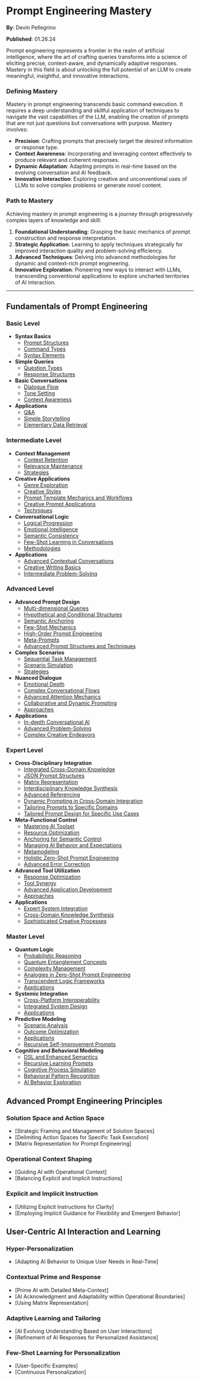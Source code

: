 # Prompt Engineering Mastery

**By**: Devin Pellegrino

**Published**: 01.26.24

Prompt engineering represents a frontier in the realm of artificial intelligence, where the art of crafting queries transforms into a science of eliciting precise, context-aware, and dynamically adaptive responses. Mastery in this field is about unlocking the full potential of an LLM to create meaningful, insightful, and innovative interactions.

### Defining Mastery

Mastery in prompt engineering transcends basic command execution. It requires a deep understanding and skillful application of techniques to navigate the vast capabilities of the LLM, enabling the creation of prompts that are not just questions but conversations with purpose. Mastery involves:

- **Precision**: Crafting prompts that precisely target the desired information or response type.
- **Context Awareness**: Incorporating and leveraging context effectively to produce relevant and coherent responses.
- **Dynamic Adaptation**: Adapting prompts in real-time based on the evolving conversation and AI feedback.
- **Innovative Interaction**: Exploring creative and unconventional uses of LLMs to solve complex problems or generate novel content.

### Path to Mastery

Achieving mastery in prompt engineering is a journey through progressively complex layers of knowledge and skill:

1. **Foundational Understanding**: Grasping the basic mechanics of prompt construction and response interpretation.
2. **Strategic Application**: Learning to apply techniques strategically for improved interaction quality and problem-solving efficiency.
3. **Advanced Techniques**: Delving into advanced methodologies for dynamic and context-rich prompt engineering.
4. **Innovative Exploration**: Pioneering new ways to interact with LLMs, transcending conventional applications to explore uncharted territories of AI interaction.

---

## **Fundamentals of Prompt Engineering**

### **Basic Level**

- **Syntax Basics**
    - [Prompt Structures](https://github.com/nerority/Prompt-Engineering-Mastery/wiki/B1.1-%E2%80%90-Prompt-Structures)
    - [Command Types](https://github.com/nerority/Prompt-Engineering-Mastery/wiki/B1.2-%E2%80%90-Command-Types)
    - [Syntax Elements](https://github.com/nerority/Prompt-Engineering-Mastery/wiki/B1.3-%E2%80%90-Syntax-Elements)
- **Simple Queries**
    - [Question Types](https://github.com/nerority/Prompt-Engineering-Mastery/wiki/B2.1-%E2%80%90-Question-Types)
    - [Response Structures](https://github.com/nerority/Prompt-Engineering-Mastery/wiki/B2.2-%E2%80%90-Response-Structures)
- **Basic Conversations**
    - [Dialogue Flow](https://github.com/nerority/Prompt-Engineering-Mastery/wiki/B3.1-%E2%80%90-Dialogue-Flow)
    - [Tone Setting](https://github.com/nerority/Prompt-Engineering-Mastery/wiki/B3.2-%E2%80%90-Tone-Setting)
    - [Context Awareness](https://github.com/nerority/Prompt-Engineering-Mastery/wiki/B3.3-%E2%80%90-Context-Awareness)
- **Applications**
    - [Q&A](https://github.com/nerority/Prompt-Engineering-Mastery/wiki/B4.1-%E2%80%90-Q&A)
    - [Simple Storytelling](https://github.com/nerority/Prompt-Engineering-Mastery/wiki/B4.2-%E2%80%90-Simple-Storytelling)
    - [Elementary Data Retrieval](https://github.com/nerority/Prompt-Engineering-Mastery/wiki/B4.3-%E2%80%90-Elementary-Data-Retrieval)

### **Intermediate Level**

- **Context Management**
    - [Context Retention](https://github.com/nerority/Prompt-Engineering-Mastery/wiki/I1.1-%E2%80%90-Context-Retention)
    - [Relevance Maintenance](https://github.com/nerority/Prompt-Engineering-Mastery/wiki/I1.2-%E2%80%90-Relevance-Maintenance)
    - [Strategies](https://github.com/nerority/Prompt-Engineering-Mastery/wiki/I1.3-%E2%80%90-Context-Management-Strategies)
- **Creative Applications**
    - [Genre Exploration](https://github.com/nerority/Prompt-Engineering-Mastery/wiki/I2.1-%E2%80%90-Genre-Exploration)
    - [Creative Styles](https://github.com/nerority/Prompt-Engineering-Mastery/wiki/I2.2-%E2%80%90-Creative-Styles)
    - [Prompt Template Mechanics and Workflows](https://github.com/nerority/Prompt-Engineering-Mastery/wiki/I2.3-%E2%80%90-Prompt-Templates-&-Workflows)
    - [Creative Prompt Applications](https://github.com/nerority/Prompt-Engineering-Mastery/wiki/I2.4-%E2%80%90-Creative-Prompt-Applications)
    - [Techniques](https://github.com/nerority/Prompt-Engineering-Mastery/wiki/I2.5-%E2%80%90-Creative-Techniques)
- **Conversational Logic**
    - [Logical Progression](https://github.com/nerority/Prompt-Engineering-Mastery/wiki/I3.1-%E2%80%90-Logical-Progression)
    - [Emotional Intelligence](https://github.com/nerority/Prompt-Engineering-Mastery/wiki/I3.2-%E2%80%90-Emotional-Intelligence)
    - [Semantic Consistency](https://github.com/nerority/Prompt-Engineering-Mastery/wiki/I3.3-%E2%80%90-Semantic-Consistency)
    - [Few-Shot Learning in Conversations](https://github.com/nerority/Prompt-Engineering-Mastery/wiki/I3.4-%E2%80%90-Few%E2%80%90Shot-Learning-in-Conversations)
    - [Methodologies](https://github.com/nerority/Prompt-Engineering-Mastery/wiki/I3.5-%E2%80%90-Conversational-Logic-Methodologies)
- **Applications**
    - [Advanced Contextual Conversations](https://github.com/nerority/Prompt-Engineering-Mastery/wiki/I4.1-%E2%80%90-Advanced-Contextual-Conversations)
    - [Creative Writing Basics](https://github.com/nerority/Prompt-Engineering-Mastery/wiki/I4.2-%E2%80%90-Creative-Writing)
    - [Intermediate Problem-Solving](https://github.com/nerority/Prompt-Engineering-Mastery/wiki/I4.3-%E2%80%90-Intermediate-Problem%E2%80%90Solving)

### **Advanced Level**

- **Advanced Prompt Design**
    - [Multi-dimensional Queries](https://github.com/nerority/Prompt-Engineering-Mastery/wiki/A1.1-%E2%80%90-Multi%E2%80%90dimensional-Queries)
    - [Hypothetical and Conditional Structures](https://github.com/nerority/Prompt-Engineering-Mastery/wiki/A1.2-%E2%80%90-Hypothetical-and-Conditional-Structures)
    - [Semantic Anchoring](https://github.com/nerority/Prompt-Engineering-Mastery/wiki/A1.3-%E2%80%90-Semantic-Anchoring)
    - [Few-Shot Mechanics](https://github.com/nerority/Prompt-Engineering-Mastery/wiki/A1.4-%E2%80%90-Advanced-Few%E2%80%90Shot-Mechanics)
    - [High-Order Prompt Engineering](https://github.com/nerority/Prompt-Engineering-Mastery/wiki/A1.5-%E2%80%90-High%E2%80%90Order-Prompt-Engineering)
    - [Meta-Prompts](https://github.com/nerority/Prompt-Engineering-Mastery/wiki/A1.6-%E2%80%90-Meta-Prompts)
    - [Advanced Prompt Structures and Techniques](https://github.com/nerority/Prompt-Engineering-Mastery/wiki/A1.7-%E2%80%90-Advanced-Prompt-Structures-and-Techniques)
- **Complex Scenarios**
    - [Sequential Task Management](https://github.com/nerority/Prompt-Engineering-Mastery/wiki/A2.1-%E2%80%90-Sequential-Task-Management)
    - [Scenario Simulation](https://github.com/nerority/Prompt-Engineering-Mastery/wiki/A2.2-%E2%80%90-Scenario-Simulation)
    - [Strategies](https://github.com/nerority/Prompt-Engineering-Mastery/wiki/A2.3-%E2%80%90-Strategies)
- **Nuanced Dialogue**
    - [Emotional Depth](https://github.com/nerority/Prompt-Engineering-Mastery/wiki/A3.1-%E2%80%90-Emotional-Depth)
    - [Complex Conversational Flows](https://github.com/nerority/Prompt-Engineering-Mastery/wiki/A3.2-%E2%80%90-Complex-Conversational-Flows)
    - [Advanced Attention Mechanics](https://github.com/nerority/Prompt-Engineering-Mastery/wiki/A3.3-%E2%80%90-Advanced-Attention-Mechanics)
    - [Collaborative and Dynamic Prompting](https://github.com/nerority/Prompt-Engineering-Mastery/wiki/A3.4-%E2%80%90-Collaborative-and-Dynamic-Prompting)
    - [Approaches](https://github.com/nerority/Prompt-Engineering-Mastery/wiki/A3.5-%E2%80%90-Approaches)
- **Applications**
    - [In-depth Conversational AI](https://github.com/nerority/Prompt-Engineering-Mastery/wiki/A4.1-%E2%80%90-In%E2%80%90depth-Conversational-AI)
    - [Advanced Problem-Solving](https://github.com/nerority/Prompt-Engineering-Mastery/wiki/A4.2-%E2%80%90-Advanced-Problem%E2%80%90Solving)
    - [Complex Creative Endeavors](https://github.com/nerority/Prompt-Engineering-Mastery/wiki/A4.3-%E2%80%90-Complex-Creative-Endeavors)

### **Expert Level**

- **Cross-Disciplinary Integration**
    - [Integrated Cross-Domain Knowledge](https://github.com/nerority/Prompt-Engineering-Mastery/wiki/E1.1-%E2%80%90-Integrated-Cross%E2%80%90Domain-Knowledge)
    - [JSON Prompt Structures](https://github.com/nerority/Prompt-Engineering-Mastery/wiki/E1.2-%E2%80%90-JSON-Prompt-Structures)
    - [Matrix Representation](https://github.com/nerority/Prompt-Engineering-Mastery/wiki/E1.3-%E2%80%90-Matrix-Representation)
    - [Interdisciplinary Knowledge Synthesis](https://github.com/nerority/Prompt-Engineering-Mastery/wiki/E1.4-%E2%80%90-Interdisciplinary-Knowledge-Synthesis)
    - [Advanced Referencing](https://github.com/nerority/Prompt-Engineering-Mastery/wiki/E1.5-%E2%80%90-Advanced-Referencing)
    - [Dynamic Prompting in Cross-Domain Integration](https://github.com/nerority/Prompt-Engineering-Mastery/wiki/E1.6-%E2%80%90-Dynamic-Prompting-in-Cross%E2%80%90Domain-Integration)
    - [Tailoring Prompts to Specific Domains](https://github.com/nerority/Prompt-Engineering-Mastery/wiki/E1.7-%E2%80%90-Tailoring-Prompts-to-Specific-Domains)
    - [Tailored Prompt Design for Specific Use Cases](https://github.com/nerority/Prompt-Engineering-Mastery/wiki/E1.8-%E2%80%90-Tailored-Prompt-Design-for-Specific-Use-Cases)
- **Meta-Functional Control**
    - [Mastering AI Toolset](https://github.com/nerority/Prompt-Engineering-Mastery/wiki/E2.1-%E2%80%90-Mastering-ChatGPT's-Toolkit)
    - [Resource Optimization](https://github.com/nerority/Prompt-Engineering-Mastery/wiki/E2.2-%E2%80%90-Resource-Optimization)
    - [Anchoring for Semantic Control](https://github.com/nerority/Prompt-Engineering-Mastery/wiki/E2.3-%E2%80%90-Anchoring-for-Semantic-Control)
    - [Managing AI Behavior and Expectations](https://github.com/nerority/Prompt-Engineering-Mastery/wiki/E2.4-%E2%80%90-Managing-AI-Behavior-and-Expectations)
    - [Metamodeling](https://github.com/nerority/Prompt-Engineering-Mastery/wiki/E2.5-%E2%80%90-Metamodeling)
    - [Holistic Zero-Shot Prompt Engineering](https://github.com/nerority/Prompt-Engineering-Mastery/wiki/E2.6-%E2%80%90-Holistic-Zero%E2%80%90Shot-Prompt-Engineering)
    - [Advanced Error Correction](https://github.com/nerority/Prompt-Engineering-Mastery/wiki/E2.7-%E2%80%90-Advanced-Error-Correction)
- **Advanced Tool Utilization**
    - [Response Optimization](https://github.com/nerority/Prompt-Engineering-Mastery/wiki/E3.1-%E2%80%90-Response-Optimization)
    - [Tool Synergy](https://github.com/nerority/Prompt-Engineering-Mastery/wiki/E3.2-%E2%80%90-Tool-Synergy)
    - [Advanced Application Development](https://github.com/nerority/Prompt-Engineering-Mastery/wiki/E3.3-%E2%80%90-Advanced-Application-Development)
    - [Approaches](https://github.com/nerority/Prompt-Engineering-Mastery/wiki/E3.4-%E2%80%90-Approaches)
- **Applications**
    - [Expert System Integration](https://github.com/nerority/Prompt-Engineering-Mastery/wiki/E4.1-%E2%80%90-Expert-System-Integration)
    - [Cross-Domain Knowledge Synthesis](https://github.com/nerority/Prompt-Engineering-Mastery/wiki/E4.2-%E2%80%90-Cross%E2%80%90Domain-Knowledge-Synthesis)
    - [Sophisticated Creative Processes](https://github.com/nerority/Prompt-Engineering-Mastery/wiki/E4.3-%E2%80%90-Sophisticated-Creative-Processes)

### **Master Level**

- **Quantum Logic**
    - [Probabilistic Reasoning](xxx)
    - [Quantum Entanglement Concepts](xxx)
    - [Complexity Management](xxx)
    - [Analogies in Zero-Shot Prompt Engineering](xxx)
    - [Transcendent Logic Frameworks](xxx)
    - [Applications](xxx)
- **Systemic Integration**
    - [Cross-Platform Interoperability](xxx)
    - [Integrated System Design](xxx)
    - [Applications](xxx)
- **Predictive Modeling**
    - [Scenario Analysis](xxx)
    - [Outcome Optimization](xxx)
    - [Applications](xxx)
    - [Recursive Self-Improvement Prompts](xxx)
- **Cognitive and Behavioral Modeling**
    - [DSL and Enhanced Semantics](xxx)
    - [Recursive Learning Prompts](xxx)
    - [Cognitive Process Simulation](xxx)
    - [Behavioral Pattern Recognition](xxx)
    - [AI Behavior Exploration](xxx)

## **Advanced Prompt Engineering Principles**

### Solution Space and Action Space

- [Strategic Framing and Management of Solution Spaces]
- [Delimiting Action Spaces for Specific Task Execution]
- [Matrix Representation for Prompt Engineering]

### Operational Context Shaping

- [Guiding AI with Operational Context]
- [Balancing Explicit and Implicit Instructions]

### Explicit and Implicit Instruction

- [Utilizing Explicit Instructions for Clarity]
- [Employing Implicit Guidance for Flexibility and Emergent Behavior]

## **User-Centric AI Interaction and Learning**

### Hyper-Personalization

- [Adapting AI Behavior to Unique User Needs in Real-Time]

### Contextual Prime and Response

- [Prime AI with Detailed Meta-Context]
- [AI Acknowledgment and Adaptability within Operational Boundaries]
- [Using Matrix Representation]

### Adaptive Learning and Tailoring

- [AI Evolving Understanding Based on User Interactions]
- [Refinement of AI Responses for Personalized Assistance]

### Few-Shot Learning for Personalization

- [User-Specific Examples]
- [Continuous Personalization]
